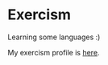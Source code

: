 # Exercism

Learning some languages :)

My exercism profile is [here](https://exercism.io/profiles/csgrdcelia).